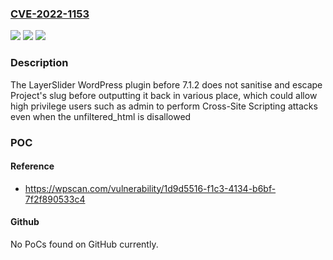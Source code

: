 ### [CVE-2022-1153](https://cve.mitre.org/cgi-bin/cvename.cgi?name=CVE-2022-1153)
![](https://img.shields.io/static/v1?label=Product&message=LayerSlider&color=blue)
![](https://img.shields.io/static/v1?label=Version&message=7.1.2%3C%207.1.2%20&color=brighgreen)
![](https://img.shields.io/static/v1?label=Vulnerability&message=CWE-79%20Cross-site%20Scripting%20(XSS)&color=brighgreen)

### Description

The LayerSlider WordPress plugin before 7.1.2 does not sanitise and escape Project's slug before outputting it back in various place, which could allow high privilege users such as admin to perform Cross-Site Scripting attacks even when the unfiltered_html is disallowed

### POC

#### Reference
- https://wpscan.com/vulnerability/1d9d5516-f1c3-4134-b6bf-7f2f890533c4

#### Github
No PoCs found on GitHub currently.

